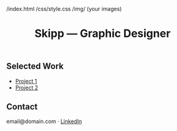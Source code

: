/index.html
/css/style.css
/img/   (your images)


<!doctype html>
<html lang="en">
<head>
  <meta charset="utf-8">
  <meta name="viewport" content="width=device-width, initial-scale=1">
  <title>Skipp — Portfolio</title>
  <link rel="stylesheet" href="css/style.css">
</head>
<body>
  <header><h1>Skipp — Graphic Designer</h1></header>
  <main>
    <section>
      <h2>Selected Work</h2>
      <ul>
        <li><a href="project-1.html">Project 1</a></li>
        <li><a href="project-2.html">Project 2</a></li>
      </ul>
    </section>
    <section>
      <h2>Contact</h2>
      <p>email@domain.com · <a href="https://www.linkedin.com/">LinkedIn</a></p>
    </section>
  </main>
</body>
</html>
